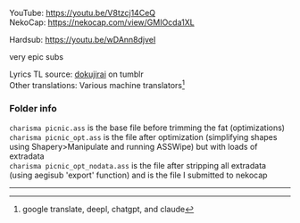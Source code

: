 YouTube: https://youtu.be/V8tzcj14CeQ  
NekoCap: https://nekocap.com/view/GMIOcda1XL

Hardsub: https://youtu.be/wDAnn8djveI

very epic subs

Lyrics TL source: [dokujirai](https://www.tumblr.com/dokujirai/711824794993197056/charisma-the-seven-charismas-charisma) on tumblr  
Other translations: Various machine translators[^1]

### Folder info
`charisma picnic.ass` is the base file before trimming the fat (optimizations)  
`charisma picnic_opt.ass` is the file after optimization (simplifying shapes using Shapery>Manipulate and running ASSWipe) but with loads of extradata  
`charisma picnic_opt_nodata.ass` is the file after stripping all extradata (using aegisub 'export' function) and is the file I submitted to nekocap

---

[^1]: google translate, deepl, chatgpt, and claude